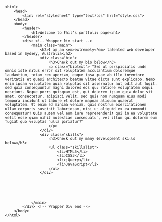 <!DOCTYPE html>
	<html>
		<head>
			<link rel="stylesheet" type="text/css" href="style.css">
		</head>
		<body>
			<header>
				<h1>Welcome to Phil's portfolio page</h1>	
			</header>
			<div> <!-- Wrapper Div start -->
				<main class="main">
					<h2>I am an <em>extremely</em> talented web developer based in Sydney, Australia</h2>
					<div class="bio"> 
						<h3>Check out my bio below</h3>
						<p class="biotext"> "Sed ut perspiciatis unde omnis iste natus error sit voluptatem accusantium doloremque laudantium, totam rem aperiam, eaque ipsa quae ab illo inventore veritatis et quasi architecto beatae vitae dicta sunt explicabo. Nemo enim ipsam voluptatem quia voluptas sit aspernatur aut odit aut fugit, sed quia consequuntur magni dolores eos qui ratione voluptatem sequi nesciunt. Neque porro quisquam est, qui dolorem ipsum quia dolor sit amet, consectetur, adipisci velit, sed quia non numquam eius modi tempora incidunt ut labore et dolore magnam aliquam quaerat voluptatem. Ut enim ad minima veniam, quis nostrum exercitationem ullam corporis suscipit laboriosam, nisi ut aliquid ex ea commodi consequatur? Quis autem vel eum iure reprehenderit qui in ea voluptate velit esse quam nihil molestiae consequatur, vel illum qui dolorem eum fugiat quo voluptas nulla pariatur?"
						</p>
					</div>
					<div class="skills">
						<h3>Check out my many development skills below</h3>	
						<ul class="skillslist">
							<li>HTML5</li>
							<li>CSS3</li>
							<li>jQuery</li>
							<li>JavaScript</li>
						</ul>
					</div>

				




				</main>
			</div> <!-- Wrapper Div end -->
		</body>  
	</html>

